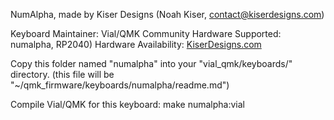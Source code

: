 NumAlpha, made by Kiser Designs (Noah Kiser, contact@kiserdesigns.com)

Keyboard Maintainer: Vial/QMK Community 
Hardware Supported: numalpha, RP2040) 
Hardware Availability: [KiserDesigns.com](http://kiserdesigns.com/)

Copy this folder named "numalpha" into your "vial_qmk/keyboards/" directory.
(this file will be "~/qmk_firmware/keyboards/numalpha/readme.md")

Compile Vial/QMK for this keyboard:
    make numalpha:vial